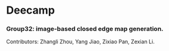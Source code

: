 # Deecamp
### Group32: image-based closed edge map generation.   
Contributors: Zhangli Zhou, Yang Jiao, Zixiao Pan, Zexian Li.  
